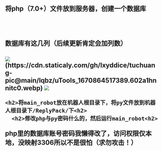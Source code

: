 <h2>将php（7.0+）文件放到服务器，创建一个数据库<h2>
  <br>
  <h2>数据库有这几列（后续更新肯定会加列数）<h2>
    <img src="https://cdn.staticaly.com/gh/lxyddice/tuchuang-pic@main/lqbz/uTools_1670863363182.4ugxq4316d80.webp"></img><br>
(https://cdn.staticaly.com/gh/lxyddice/tuchuang-pic@main/lqbz/uTools_1670864517389.602a1hnnitc0.webp)
  <img src="https://cdn.staticaly.com/gh/lxyddice/tuchuang-pic@main/lqbz/uTools_1670863363182.4ugxq4316d80.webp"></img>
  
    <h2>将main_robot放在机器人根目录下，将py文件放到机器人根目录下/ReplyPack/下<h2>
      <h2>修改php与py密码什么的，然后运行main_robot<h2>
<p>php里的数据库账号密码我懒得改了，访问权限仅本地，没映射3306所以不是很怕（求勿攻击！）</p>
